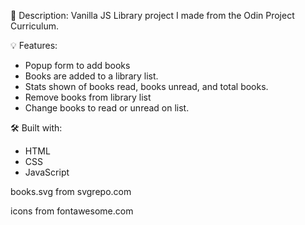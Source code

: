 📝 Description:
 Vanilla JS Library project I made from the Odin Project Curriculum.


💡 Features:
- Popup form to add books
- Books are added to a library list.
- Stats shown of books read, books unread, and total books.
- Remove books from library list
- Change books to read or unread on list. 


🛠️ Built with:
- HTML
- CSS
- JavaScript

books.svg from svgrepo.com

icons from fontawesome.com
